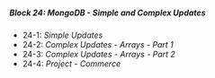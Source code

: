 ##### Block 24: MongoDB - Simple and Complex Updates
*  24-1: *Simple Updates*
*  24-2: *Complex Updates - Arrays - Part 1*
*  24-3: *Complex Updates - Arrays - Part 2*
*  24-4: *Project - Commerce*
